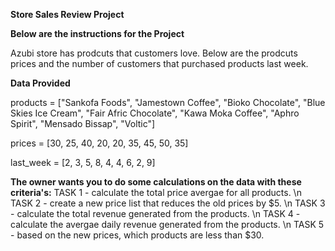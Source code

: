 **Store Sales Review Project**

**Below are the instructions for the Project**

Azubi store has prodcuts that customers love. Below are the prodcuts prices and the number of customers that purchased products last week.

**Data Provided**

products = ["Sankofa Foods", "Jamestown Coffee", "Bioko Chocolate", "Blue Skies Ice Cream", "Fair Afric Chocolate", "Kawa Moka Coffee",
"Aphro Spirit", "Mensado Bissap", "Voltic"]

prices = [30, 25, 40, 20, 20, 35, 45, 50, 35]

last_week = [2, 3, 5, 8, 4, 4, 6, 2, 9]


**The owner wants you to do some calculations on the data with these criteria's:**
TASK 1 - calculate the total price avergae for all products. \n
TASK 2 - create a new price list that reduces the old prices by $5. \n
TASK 3 - calculate the total revenue generated from the products. \n
TASK 4 - calculate the avergae daily revenue generated from the products. \n
TASK 5 - based on the new prices, which products are less than $30.
